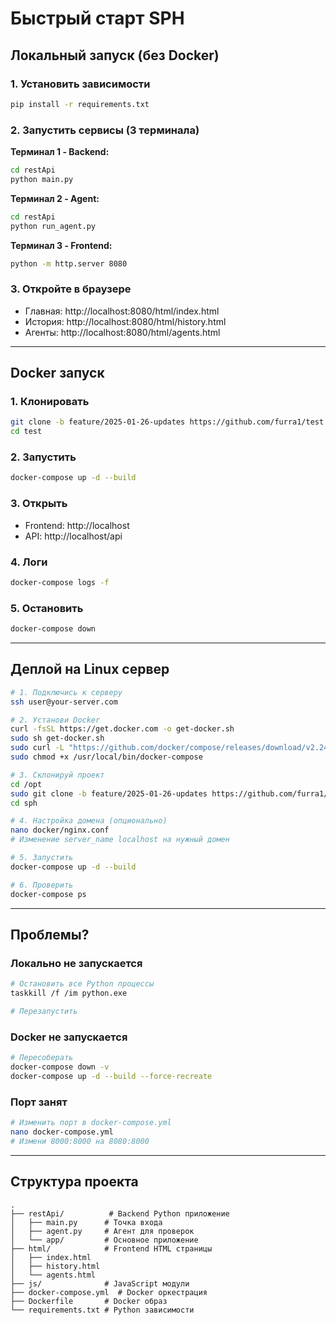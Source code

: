# Быстрый старт SPH

## Локальный запуск (без Docker)

### 1. Установить зависимости
```bash
pip install -r requirements.txt
```

### 2. Запустить сервисы (3 терминала)

**Терминал 1 - Backend:**
```bash
cd restApi
python main.py
```

**Терминал 2 - Agent:**
```bash
cd restApi
python run_agent.py
```

**Терминал 3 - Frontend:**
```bash
python -m http.server 8080
```

### 3. Откройте в браузере
- Главная: http://localhost:8080/html/index.html
- История: http://localhost:8080/html/history.html
- Агенты: http://localhost:8080/html/agents.html

---

## Docker запуск 

### 1. Клонировать
```bash
git clone -b feature/2025-01-26-updates https://github.com/furra1/test.git
cd test
```

### 2. Запустить
```bash
docker-compose up -d --build
```

### 3. Открыть
- Frontend: http://localhost
- API: http://localhost/api

### 4. Логи
```bash
docker-compose logs -f
```

### 5. Остановить
```bash
docker-compose down
```

---

## Деплой на Linux сервер

```bash
# 1. Подключись к серверу
ssh user@your-server.com

# 2. Установи Docker
curl -fsSL https://get.docker.com -o get-docker.sh
sudo sh get-docker.sh
sudo curl -L "https://github.com/docker/compose/releases/download/v2.24.0/docker-compose-$(uname -s)-$(uname -m)" -o /usr/local/bin/docker-compose
sudo chmod +x /usr/local/bin/docker-compose

# 3. Склонируй проект
cd /opt
sudo git clone -b feature/2025-01-26-updates https://github.com/furra1/test.git sph
cd sph

# 4. Настройка домена (опционально)
nano docker/nginx.conf
# Изменение server_name localhost на нужный домен

# 5. Запустить
docker-compose up -d --build

# 6. Проверить
docker-compose ps
```

---

## Проблемы?

### Локально не запускается
```bash
# Остановить все Python процессы
taskkill /f /im python.exe

# Перезапустить
```

### Docker не запускается
```bash
# Пересоберать
docker-compose down -v
docker-compose up -d --build --force-recreate
```

### Порт занят
```bash
# Изменить порт в docker-compose.yml
nano docker-compose.yml
# Измени 8000:8000 на 8080:8000
```

---

## Структура проекта

```
.
├── restApi/          # Backend Python приложение
│   ├── main.py      # Точка входа
│   ├── agent.py     # Агент для проверок
│   └── app/         # Основное приложение
├── html/            # Frontend HTML страницы
│   ├── index.html
│   ├── history.html
│   └── agents.html
├── js/              # JavaScript модули
├── docker-compose.yml  # Docker оркестрация
├── Dockerfile       # Docker образ
└── requirements.txt # Python зависимости
```

